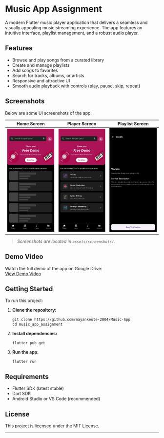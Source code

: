 # Music App Assignment

A modern Flutter music player application that delivers a seamless and visually appealing music streaming experience. The app features an intuitive interface, playlist management, and a robust audio player.

## Features

- Browse and play songs from a curated library
- Create and manage playlists
- Add songs to favorites
- Search for tracks, albums, or artists
- Responsive and attractive UI
- Smooth audio playback with controls (play, pause, skip, repeat)

## Screenshots

Below are some UI screenshots of the app:

| Home Screen | Player Screen | Playlist Screen |
|-------------|--------------|----------------|
| ![Home](assets/screenshots/1.jpg) | ![Search Bar](assets/screenshots/2.jpg) | ![Deatail of card Screen](assets/screenshots/3.jpg) |

> _Screenshots are located in `assets/screenshots/`._

## Demo Video

Watch the full demo of the app on Google Drive:  
[View Demo Video](https://drive.google.com/file/d/1PbsJNzFaXF_O94WEohUrLquYHYqm_CwO/view?usp=sharing)

## Getting Started

To run this project:

1. **Clone the repository:**
    ```
    git clone https://github.com/nayankeote-2004/Music-App
    cd music_app_assignment
    ```

2. **Install dependencies:**
    ```
    flutter pub get
    ```

3. **Run the app:**
    ```
    flutter run
    ```

## Requirements

- Flutter SDK (latest stable)
- Dart SDK
- Android Studio or VS Code (recommended)

## License

This project is licensed under the MIT License.

---